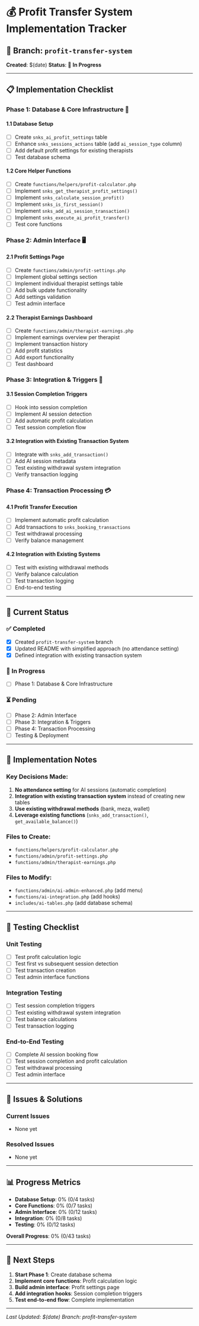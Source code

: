 # 💰 Profit Transfer System Implementation Tracker

## 🎯 **Branch**: `profit-transfer-system`
**Created**: $(date)
**Status**: 🚀 **In Progress**

---

## 📋 **Implementation Checklist**

### **Phase 1: Database & Core Infrastructure** 🔧

#### **1.1 Database Setup**
- [ ] Create `snks_ai_profit_settings` table
- [ ] Enhance `snks_sessions_actions` table (add `ai_session_type` column)
- [ ] Add default profit settings for existing therapists
- [ ] Test database schema

#### **1.2 Core Helper Functions**
- [ ] Create `functions/helpers/profit-calculator.php`
- [ ] Implement `snks_get_therapist_profit_settings()`
- [ ] Implement `snks_calculate_session_profit()`
- [ ] Implement `snks_is_first_session()`
- [ ] Implement `snks_add_ai_session_transaction()`
- [ ] Implement `snks_execute_ai_profit_transfer()`
- [ ] Test core functions

### **Phase 2: Admin Interface** 🖥️

#### **2.1 Profit Settings Page**
- [ ] Create `functions/admin/profit-settings.php`
- [ ] Implement global settings section
- [ ] Implement individual therapist settings table
- [ ] Add bulk update functionality
- [ ] Add settings validation
- [ ] Test admin interface

#### **2.2 Therapist Earnings Dashboard**
- [ ] Create `functions/admin/therapist-earnings.php`
- [ ] Implement earnings overview per therapist
- [ ] Implement transaction history
- [ ] Add profit statistics
- [ ] Add export functionality
- [ ] Test dashboard

### **Phase 3: Integration & Triggers** 🔗

#### **3.1 Session Completion Triggers**
- [ ] Hook into session completion
- [ ] Implement AI session detection
- [ ] Add automatic profit calculation
- [ ] Test session completion flow

#### **3.2 Integration with Existing Transaction System**
- [ ] Integrate with `snks_add_transaction()`
- [ ] Add AI session metadata
- [ ] Test existing withdrawal system integration
- [ ] Verify transaction logging

### **Phase 4: Transaction Processing** 💳

#### **4.1 Profit Transfer Execution**
- [ ] Implement automatic profit calculation
- [ ] Add transactions to `snks_booking_transactions`
- [ ] Test withdrawal processing
- [ ] Verify balance management

#### **4.2 Integration with Existing Systems**
- [ ] Test with existing withdrawal methods
- [ ] Verify balance calculation
- [ ] Test transaction logging
- [ ] End-to-end testing

---

## 🚀 **Current Status**

### **✅ Completed**
- [x] Created `profit-transfer-system` branch
- [x] Updated README with simplified approach (no attendance setting)
- [x] Defined integration with existing transaction system

### **🔄 In Progress**
- [ ] Phase 1: Database & Core Infrastructure

### **⏳ Pending**
- [ ] Phase 2: Admin Interface
- [ ] Phase 3: Integration & Triggers
- [ ] Phase 4: Transaction Processing
- [ ] Testing & Deployment

---

## 📝 **Implementation Notes**

### **Key Decisions Made:**
1. **No attendance setting** for AI sessions (automatic completion)
2. **Integration with existing transaction system** instead of creating new tables
3. **Use existing withdrawal methods** (bank, meza, wallet)
4. **Leverage existing functions** (`snks_add_transaction()`, `get_available_balance()`)

### **Files to Create:**
- `functions/helpers/profit-calculator.php`
- `functions/admin/profit-settings.php`
- `functions/admin/therapist-earnings.php`

### **Files to Modify:**
- `functions/admin/ai-admin-enhanced.php` (add menu)
- `functions/ai-integration.php` (add hooks)
- `includes/ai-tables.php` (add database schema)

---

## 🧪 **Testing Checklist**

### **Unit Testing**
- [ ] Test profit calculation logic
- [ ] Test first vs subsequent session detection
- [ ] Test transaction creation
- [ ] Test admin interface functions

### **Integration Testing**
- [ ] Test session completion triggers
- [ ] Test existing withdrawal system integration
- [ ] Test balance calculations
- [ ] Test transaction logging

### **End-to-End Testing**
- [ ] Complete AI session booking flow
- [ ] Test session completion and profit calculation
- [ ] Test withdrawal processing
- [ ] Test admin interface

---

## 🐛 **Issues & Solutions**

### **Current Issues**
- None yet

### **Resolved Issues**
- None yet

---

## 📊 **Progress Metrics**

- **Database Setup**: 0% (0/4 tasks)
- **Core Functions**: 0% (0/7 tasks)
- **Admin Interface**: 0% (0/12 tasks)
- **Integration**: 0% (0/8 tasks)
- **Testing**: 0% (0/12 tasks)

**Overall Progress**: 0% (0/43 tasks)

---

## 🎯 **Next Steps**

1. **Start Phase 1**: Create database schema
2. **Implement core functions**: Profit calculation logic
3. **Build admin interface**: Profit settings page
4. **Add integration hooks**: Session completion triggers
5. **Test end-to-end flow**: Complete implementation

---

*Last Updated: $(date)*
*Branch: profit-transfer-system*
